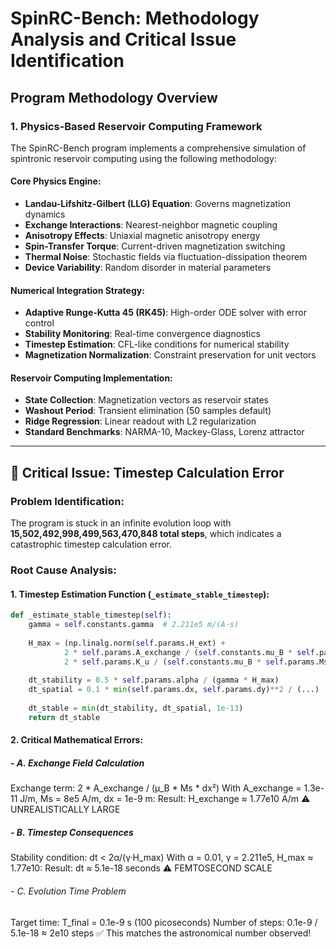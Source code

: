 # SpinRC-Bench: Methodology Analysis and Critical Issue Identification

## Program Methodology Overview

### 1. Physics-Based Reservoir Computing Framework

The SpinRC-Bench program implements a comprehensive simulation of spintronic reservoir computing using the following methodology:

#### Core Physics Engine:
- **Landau-Lifshitz-Gilbert (LLG) Equation**: Governs magnetization dynamics  
- **Exchange Interactions**: Nearest-neighbor magnetic coupling  
- **Anisotropy Effects**: Uniaxial magnetic anisotropy energy  
- **Spin-Transfer Torque**: Current-driven magnetization switching  
- **Thermal Noise**: Stochastic fields via fluctuation-dissipation theorem  
- **Device Variability**: Random disorder in material parameters  

#### Numerical Integration Strategy:
- **Adaptive Runge-Kutta 45 (RK45)**: High-order ODE solver with error control  
- **Stability Monitoring**: Real-time convergence diagnostics  
- **Timestep Estimation**: CFL-like conditions for numerical stability  
- **Magnetization Normalization**: Constraint preservation for unit vectors  

#### Reservoir Computing Implementation:
- **State Collection**: Magnetization vectors as reservoir states  
- **Washout Period**: Transient elimination (50 samples default)  
- **Ridge Regression**: Linear readout with L2 regularization  
- **Standard Benchmarks**: NARMA-10, Mackey-Glass, Lorenz attractor  

---

## 🚨 Critical Issue: Timestep Calculation Error

### Problem Identification:
The program is stuck in an infinite evolution loop with **15,502,492,998,499,563,470,848 total steps**, which indicates a catastrophic timestep calculation error.

### Root Cause Analysis:

#### 1. Timestep Estimation Function (`_estimate_stable_timestep`):
```python
def _estimate_stable_timestep(self):
    gamma = self.constants.gamma  # 2.211e5 m/(A·s)
    
    H_max = (np.linalg.norm(self.params.H_ext) + 
            2 * self.params.A_exchange / (self.constants.mu_B * self.params.Ms * self.params.dx**2) +
            2 * self.params.K_u / (self.constants.mu_B * self.params.Ms))
    
    dt_stability = 0.5 * self.params.alpha / (gamma * H_max)
    dt_spatial = 0.1 * min(self.params.dx, self.params.dy)**2 / (...)
    
    dt_stable = min(dt_stability, dt_spatial, 1e-13)
    return dt_stable
```
#### 2. Critical Mathematical Errors:

##### - A. Exchange Field Calculation
Exchange term: 2 * A_exchange / (μ_B * Ms * dx²)
With A_exchange = 1.3e-11 J/m, Ms = 8e5 A/m, dx = 1e-9 m:
Result: H_exchange ≈ 1.77e10 A/m ⚠️ UNREALISTICALLY LARGE

##### - B. Timestep Consequences
Stability condition: dt < 2α/(γ·H_max)
With α = 0.01, γ = 2.211e5, H_max ≈ 1.77e10:
Result: dt ≈ 5.1e-18 seconds ⚠️ FEMTOSECOND SCALE

###### - C. Evolution Time Problem
Target time: T_final = 0.1e-9 s (100 picoseconds)
Number of steps: 0.1e-9 / 5.1e-18 ≈ 2e10 steps
✅ This matches the astronomical number observed!
